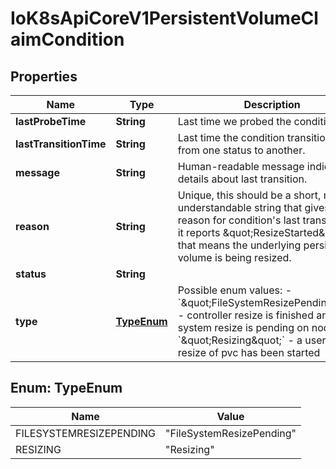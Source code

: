 
# IoK8sApiCoreV1PersistentVolumeClaimCondition

## Properties
Name | Type | Description | Notes
------------ | ------------- | ------------- | -------------
**lastProbeTime** | **String** | Last time we probed the condition. |  [optional]
**lastTransitionTime** | **String** | Last time the condition transitioned from one status to another. |  [optional]
**message** | **String** | Human-readable message indicating details about last transition. |  [optional]
**reason** | **String** | Unique, this should be a short, machine understandable string that gives the reason for condition&#39;s last transition. If it reports \&quot;ResizeStarted\&quot; that means the underlying persistent volume is being resized. |  [optional]
**status** | **String** |  | 
**type** | [**TypeEnum**](#TypeEnum) |    Possible enum values:  - &#x60;\&quot;FileSystemResizePending\&quot;&#x60; - controller resize is finished and a file system resize is pending on node  - &#x60;\&quot;Resizing\&quot;&#x60; - a user trigger resize of pvc has been started | 


<a name="TypeEnum"></a>
## Enum: TypeEnum
Name | Value
---- | -----
FILESYSTEMRESIZEPENDING | &quot;FileSystemResizePending&quot;
RESIZING | &quot;Resizing&quot;



